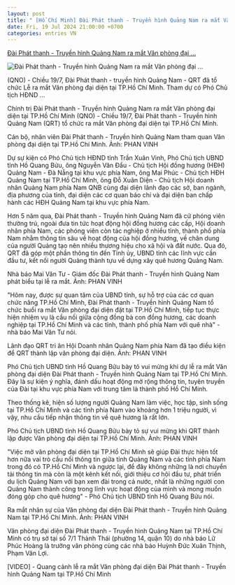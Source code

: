```yaml
---
layout: post
title: " [Hồ Chí Minh] Đài Phát thanh - Truyền hình Quảng Nam ra mắt Văn phòng đại ..."
date: Fri, 19 Jul 2024 21:00:00 +0700
categories: entries VN
---
```

[Đài Phát thanh - Truyền hình Quảng Nam ra mắt Văn phòng đại ...](https://baoquangnam.vn/dai-phat-thanh-truyen-hinh-quang-nam-ra-mat-van-phong-dai-dien-tai-tp-ho-chi-minh-3138213.html)

![Đài Phát thanh - Truyền hình Quảng Nam ra mắt Văn phòng đại ...](https://bqn.1cdn.vn/thumbs/1200x630/2024/07/19/can-bo-nhan-vien-dai-phat-thanh-truyen-hinh-quang-nam-tham-quan-van-phong-dai-dien-tai-phia-tp.ho-chi-minh.jpg)

(QNO) - Chiều 19/7, Đài Phát thanh - truyền hình Quảng Nam - QRT đã tổ chức Lễ ra mắt Văn phòng đại diện tại TP.Hồ Chí Minh. Tham dự có Phó Chủ tịch HĐND ...

Chính trị Đài Phát thanh - Truyền hình Quảng Nam ra mắt Văn phòng đại diện tại TP.Hồ Chí Minh (QNO) - Chiều 19/7, Đài Phát thanh - Truyền hình Quảng Nam (QRT) tổ chức ra mắt Văn phòng đại diện tại TP.Hồ Chí Minh.

Cán bộ, nhân viên Đài Phát thanh - Truyền hình Quảng Nam tham quan Văn phòng đại diện tại TP.Hồ Chí Minh. Ảnh: PHAN VINH

Dự sự kiện có Phó Chủ tịch HĐND tỉnh Trần Xuân Vinh, Phó Chủ tịch UBND tỉnh Hồ Quang Bửu, ông Nguyễn Văn Đẩu - Chủ tịch Hội đồng hương (HĐH) Quảng Nam - Đà Nẵng tại khu vực phía Nam, ông Mai Phúc - Chủ tịch HĐH Quảng Nam tại TP.Hồ Chí Minh, ông Đỗ Xuân Diện - Chủ tịch Hội doanh nhân Quảng Nam phía Nam QNB cùng đại diện lãnh đạo các sở, ban ngành, địa phương của tỉnh, đại diện các cơ quan báo chí và đại diện ban chấp hành các HĐH Quảng Nam tại khu vực phía Nam.

Hơn 5 năm qua, Đài Phát thanh - Truyền hình Quảng Nam đã cử phóng viên thường trú, ngoài đưa tin tức hoạt động hội đồng hương các cấp, Hội doanh nhân phía Nam, các phóng viên còn tác nghiệp ở nhiều tỉnh, thành phố phía Nam nhằm thông tin sâu về hoạt động của hội đồng hương, về chân dung của người Quảng tạo nên nhiều thương hiệu cho xã hội và đất nước. Qua đó, QRT đã góp một phần thông tin đến Tỉnh ủy, UBND tỉnh các lĩnh vực cần đầu tư, kết nối người Quảng thành tựu về dựng xây quê hương Quảng Nam.

Nhà báo Mai Văn Tư - Giám đốc Đài Phát thanh - Truyền hình Quảng Nam phát biểu tại lễ ra mắt. Ảnh: PHAN VINH

"Hôm nay, được sự quan tâm của UBND tỉnh, sự hỗ trợ của các cơ quan chức năng TP.Hồ Chí Minh, Đài Phát thanh - Truyền hình Quảng Nam tổ chức buổi ra mắt Văn phòng đại diện đặt tại TP.Hồ Chí Minh, tiếp tục thực hiện nhiệm vụ là cầu nối giữa cộng đồng bà con đồng hương, các doanh nghiệp tại TP.Hồ Chí Minh và các tỉnh, thành phố phía Nam với quê nhà" - nhà báo Mai Văn Tư nói.

Lãnh đạo QRT tri ân Hội Doanh nhân Quảng Nam phía Nam đã tạo điều kiện để QRT thành lập văn phòng đại diện. Ảnh: PHAN VINH

Phó Chủ tịch UBND tỉnh Hồ Quang Bửu bày tỏ vui mừng khi dự lễ ra mắt Văn phòng đại diện Đài Phát thanh - Truyền hình Quảng Nam tại TP.Hồ Chí Minh. Đây là sự kiện ý nghĩa, đánh dấu hoạt động mở rộng thông tin, tuyên truyền của Đài tại khu vực phía Nam với trung tâm là thành phố Hồ Chí Minh.

Theo thống kê, hiện số lượng người Quảng Nam làm việc, học tập, sinh sống tại TP.Hồ Chí Minh và các tỉnh phía Nam vào khoảng hơn 1 triệu người, vì vậy, nhu cầu tiếp nhận thông tin về quê hương là rất lớn.

Phó Chủ tịch UBND tỉnh Hồ Quang Bửu bày tỏ sự vui mừng khi QRT thành lập được Văn phòng đại diện tại TP.Hồ Chí Minh. Ảnh: PHAN VINH

"Việc mở văn phòng đại diện tại TP.Hồ Chí Minh sẽ giúp Đài thực hiện tốt hơn nữa vai trò cầu nối thông tin giữa tỉnh Quảng Nam và các tỉnh phía Nam trong đó có TP.Hồ Chí Minh và ngược lại, để đây không những là nơi chuyển tải thông tin mà còn là một kênh kết nối, giới thiệu cơ hội đầu tư, phát triển du lịch Quảng Nam với bạn xem đài trong cả nước, nhất là những người con Quảng Nam thành công trong lĩnh vực hoạt động của mình và mong muốn đóng góp cho quê hương" - Phó Chủ tịch UBND tỉnh Hồ Quang Bửu nói.

Ra mắt nhân sự của Văn phòng đại diện Đài Phát thanh - Truyền hình Quảng Nam tại TP.Hồ Chí Minh. Ảnh: PHAN VINH

Văn phòng đại diện Đài Phát thanh - Truyền hình Quảng Nam tại TP.Hồ Chí Minh có trụ sở tại số 7/1 Thành Thái (phường 14, quận 10) do nhà báo Lữ Phúc Hoàng là trưởng văn phòng cùng các nhà báo Huỳnh Đức Xuân Thịnh, Phạm Văn Lợi.

[VIDEO] - Quang cảnh lễ ra mắt Văn phòng đại diện Đài Phát thanh - Truyền hình Quảng Nam tại TP.Hồ Chí Minh

